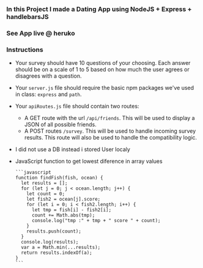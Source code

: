 ### In this Project I made a Dating App using NodeJS + Express + handlebarsJS

### See App live @ heruko

### Instructions

- Your survey should have 10 questions of your choosing. Each answer should be on a scale of 1 to 5 based on how much the user agrees or disagrees with a question.

- Your `server.js` file should require the basic npm packages we've used in class: `express` and `path`.

* Your `apiRoutes.js` file should contain two routes:

  - A GET route with the url `/api/friends`. This will be used to display a JSON of all possible friends.
  - A POST routes `/survey`. This will be used to handle incoming survey results. This route will also be used to handle the compatibility logic.

* I did not use a DB instead i stored User localy

* JavaScript function to get lowest diference in array values

      ```javascript
      function findFish(fish, ocean) {
        let results = [];
        for (let j = 0; j < ocean.length; j++) {
          let count = 0;
          let fish2 = ocean[j].score;
          for (let i = 0; i < fish2.length; i++) {
            let tmp = fish[i] - fish2[i];
            count += Math.abs(tmp);
            console.log("tmp :" + tmp + " score " + count);
          }
          results.push(count);
        }
        console.log(results);
        var a = Math.min(...results);
        return results.indexOf(a);
      }
      ```
